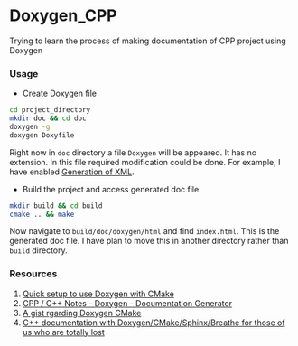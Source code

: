 # Doxygen_CPP
Trying to learn the process of making documentation of CPP project using Doxygen

### Usage

- Create Doxygen file

```sh
cd project_directory
mkdir doc && cd doc
doxygen -g
doxygen Doxyfile
```
Right now in `doc` directory a file `Doxygen` will be appeared. It has no extension. In this file required modification could be done. For example, I have enabled [Generation of XML](https://github.com/atifkarim/Doxygen_CPP/commit/018cb2d741f608cb214892d4f9f9011033116e50).

- Build the project and access generated doc file

```sh
mkdir build && cd build
cmake .. && make
```
Now navigate to `build/doc/doxygen/html` and find `index.html`. This is the generated doc file. I have plan to move this in another directory rather than `build` directory.


### Resources
1. [Quick setup to use Doxygen with CMake](https://vicrucann.github.io/tutorials/quick-cmake-doxygen/)
1. [CPP / C++ Notes - Doxygen - Documentation Generator](https://caiorss.github.io/C-Cpp-Notes/Doxygen-documentation.html)
1. [A gist rgarding Doxygen CMake](https://gist.github.com/smrfeld/4938ebcbe49cf3671de2fd7257da75b7)
1. [C++ documentation with Doxygen/CMake/Sphinx/Breathe for those of us who are totally lost](https://medium.com/practical-coding/c-documentation-with-doxygen-cmake-sphinx-breathe-for-those-of-use-who-are-totally-lost-7d555386fe13)
